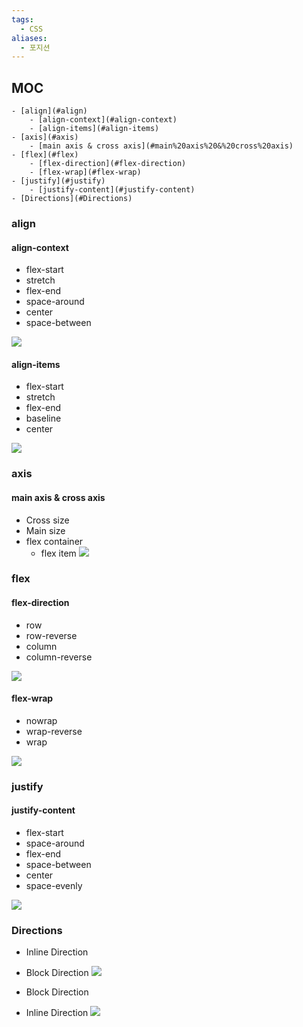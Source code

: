 ```yaml
---
tags:
  - CSS
aliases:
  - 포지션
---
```

## MOC
```ad-note
- [align](#align)
	- [align-context](#align-context)
	- [align-items](#align-items)
- [axis](#axis)
	- [main axis & cross axis](#main%20axis%20&%20cross%20axis)
- [flex](#flex)
	- [flex-direction](#flex-direction)
	- [flex-wrap](#flex-wrap)
- [justify](#justify)
	- [justify-content](#justify-content)
- [Directions](#Directions)
```

### align
#### align-context
- flex-start
- stretch
- flex-end
- space-around
- center
- space-between

![](assets/align-content-modify.png)

#### align-items
- flex-start
- stretch
- flex-end
- baseline
- center

![](assets/align-items-modify%201.png)


### axis
#### main axis & cross axis
- Cross size
- Main size
- flex container
	- flex item
![](assets/flexbox%20axis.png)


### flex
#### flex-direction
- row
- row-reverse
- column
- column-reverse

![](assets/flex-direction.png)


#### flex-wrap
- nowrap
- wrap-reverse
- wrap

![](assets/flex-wrap-modify.png)


### justify
#### justify-content
- flex-start
- space-around
- flex-end
- space-between
- center
- space-evenly

![](assets/justify-content-modify.png)

### Directions

- Inline Direction
- Block Direction
![](assets/mdn-horizontal.png)

- Block Direction
- Inline Direction
![](assets/mdn-vertical.png)
